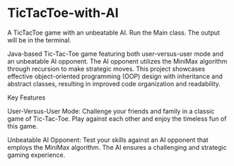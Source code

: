 # TicTacToe-with-AI
A TicTacToe game with an unbeatable AI. Run the Main class. The output will be in the terminal.

Java-based Tic-Tac-Toe game featuring both user-versus-user mode and an unbeatable AI opponent. The AI opponent utilizes the MiniMax algorithm through recursion to make strategic moves. This project showcases effective object-oriented programming (OOP) design with inheritance and abstract classes, resulting in improved code organization and readability.

Key Features

User-Versus-User Mode: Challenge your friends and family in a classic game of Tic-Tac-Toe. Play against each other and enjoy the timeless fun of this game.

Unbeatable AI Opponent: Test your skills against an AI opponent that employs the MiniMax algorithm. The AI ensures a challenging and strategic gaming experience.
